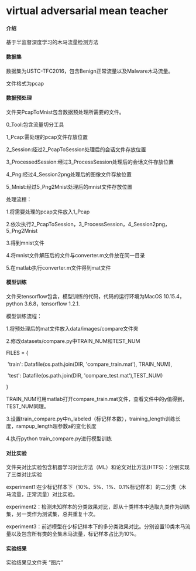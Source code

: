 # virtual adversarial mean teacher

#### 介绍
基于半监督深度学习的木马流量检测方法

#### 数据集

数据集为USTC-TFC2016，包含Benign正常流量以及Malware木马流量。

文件格式为pcap

#### 数据预处理

文件夹PcapToMnist包含数据预处理所需要的文件。

0_Tool:包含流量切分工具

1_Pcap:需处理的pcap文件存放位置

2_Session:经过2_PcapToSession处理后的会话文件存放位置

3_ProcessedSession:经过3_ProcessSession处理后的会话文件存放位置

4_Png:经过4_Session2png处理后的图像文件存放位置

5_Mnist:经过5_Png2Mnist处理后的mnist文件存放位置

处理流程：

1.将需要处理的pcap文件放入1_Pcap

2.依次执行2_PcapToSession，3_ProcessSession，4_Session2png，5_Png2Mnist

3.得到mnist文件

4.将mnist文件解压后的文件与converter.m文件放在同一目录

5.在matlab执行converter.m文件得到mat文件

#### 模型训练

文件夹tensorflow包含，模型训练的代码，代码的运行环境为MacOS 10.15.4， python 3.6.8，tensorflow 1.2.1.

模型训练流程：

1.将预处理后的mat文件放入data/images/compare文件夹

2.修改datasets/compare.py中TRAIN_NUM和TEST_NUM

  FILES = {

​    'train': Datafile(os.path.join(DIR, 'compare_train.mat'), TRAIN_NUM),

​    'test': Datafile(os.path.join(DIR, 'compare_test.mat'),TEST_NUM)

}

TRAIN_NUM可用matlab打开compare_train.mat文件，查看文件中的y值得到，TEST_NUM同理。

3.设置train_compare.py中n_labeled（标记样本数），training_length训练长度，rampup_length超参数a的变化长度

4.执行python train_compare.py进行模型训练

#### 对比实验

文件夹对比实验包含机器学习对比方法（ML）和论文对比方法(HTFS)：分别实现了三类对比实验

experiment1:在少标记样本下（10%、5%、1%、0.1%标记样本）的二分类（木马流量，正常流量）对比实验。

experiment2：检测未知样本的分类效果对比，即从十类样本中选取九类作为训练集，另一类作为测试集，总共重复十次。

experiment3：前述模型在少标记样本下的多分类效果对比。分别设置10类木马流量以及包含所有类的全集木马流量，标记样本占比为10%。
#### 实验结果
实验结果见文件夹 “图片”

